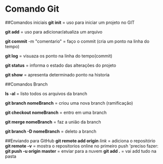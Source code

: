 # Comando Git

##Comandos iniciais
**git init**  = uso para iniciar um projeto no GIT 

**git add** = uso para adicionar/atualiza um arquivo

**git commit** -m "comentario" = faço o commit (cria um ponto na linha do tempo)

**git log** = visuaza os ponto na linha do tempo(commit)

**git status** = informa o estado das alterações do projeto

**git show** = apresenta determinado ponto na historia

##Comandos Branch

**ls -al** = listo todos os arquivos da branch

**git branch nomeBranch** = criou uma nova branch (ramificação)

**git checkout nomeBranch** = entro em uma branch

**git merge nomeBranch** = faz a união da branch

**git branch -D nomeBranch** = deleto a branch


##Enviando para GitHub
**git remote add origin** *link*  = adiciona o repositório
**git remote -v** = mostra o repositorios online
no primeiro push 'preciso fazer:
**git push -u origin master** = enviar para a nuvem
**git add .** = vai add tudo na pasta

